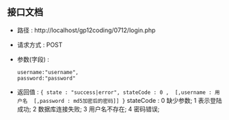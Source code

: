 
## 接口文档

- 路径      : http://localhost/gp12coding/0712/login.php

- 请求方式   : POST 

- 参数(字段) : 

      username:"username",
      password:"password" 

- 返回值     : 
      ```
            {
                  state : "success|error",
                  stateCode : 0 , 
                  [,username : 用户名  [,password : md5加密后的密码]]
            }
      ```
      stateCode : 0 缺少参数;
                  1 表示登陆成功;
                  2 数据库连接失败;
                  3 用户名不存在;
                  4 密码错误;